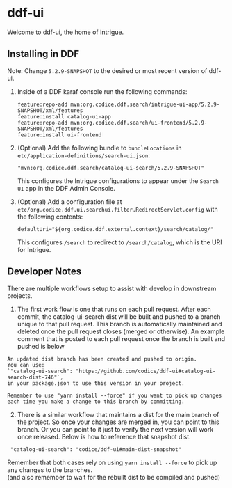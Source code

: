 # ddf-ui

Welcome to ddf-ui, the home of Intrigue.

## Installing in DDF

Note: Change `5.2.9-SNAPSHOT` to the desired or most recent version of ddf-ui.

1. Inside of a DDF karaf console run the following commands:

   ```
   feature:repo-add mvn:org.codice.ddf.search/intrigue-ui-app/5.2.9-SNAPSHOT/xml/features
   feature:install catalog-ui-app
   feature:repo-add mvn:org.codice.ddf.search/ui-frontend/5.2.9-SNAPSHOT/xml/features
   feature:install ui-frontend
   ```


2. (Optional) Add the following bundle to `bundleLocations` in `etc/application-definitions/search-ui.json`:
   ```
   "mvn:org.codice.ddf.search/catalog-ui-search/5.2.9-SNAPSHOT"
   ```
   This configures the Intrigue configurations to appear under the `Search UI` app in the DDF Admin Console.
3. (Optional) Add a configuration file at `etc/org.codice.ddf.ui.searchui.filter.RedirectServlet.config` with the following contents:
   ```
   defaultUri="${org.codice.ddf.external.context}/search/catalog/"
   ```
   This configures `/search` to redirect to `/search/catalog`, which is the URI for Intrigue.

## Developer Notes

There are multiple workflows setup to assist with develop in downstream projects.

1. The first work flow is one that runs on each pull request. After each commit, the catalog-ui-search dist will be built and pushed to a branch unique to that pull request. This branch is automatically maintained and deleted once the pull request closes (merged or otherwise). An example comment that is posted to each pull request once the branch is built and pushed is below

```
An updated dist branch has been created and pushed to origin.
You can use:
`"catalog-ui-search": "https://github.com/codice/ddf-ui#catalog-ui-search-dist-746"`,
in your package.json to use this version in your project.

Remember to use "yarn install --force" if you want to pick up changes each time you make a change to this branch by committing.
```

2.  There is a similar workflow that maintains a dist for the main branch of the project. So once your changes are merged in, you can point to this branch. Or you can point to it just to verify the next version will work once released. Below is how to reference that snapshot dist.

```
 "catalog-ui-search": "codice/ddf-ui#main-dist-snapshot"
```

Remember that both cases rely on using `yarn install --force` to pick up any changes to the branches.  
(and also remember to wait for the rebuilt dist to be compiled and pushed)
